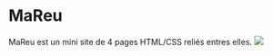 # 
# MaReu
MaReu est un mini site de 4 pages HTML/CSS reliés entres elles.
<img src="https://raw.githubusercontent.com/Heifarabuval/FixeBike/blob/master/screen/fb">




